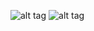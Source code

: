 ![alt tag](https://github.com/manojkumarmc/vim.config/blob/master/img/base.png)
![alt tag](https://github.com/manojkumarmc/vim.config/blob/master/img/footer.png)
